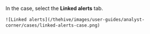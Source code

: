 In the case, select the **Linked alerts** tab.

    ![Linked alerts](/thehive/images/user-guides/analyst-corner/cases/linked-alerts-case.png)